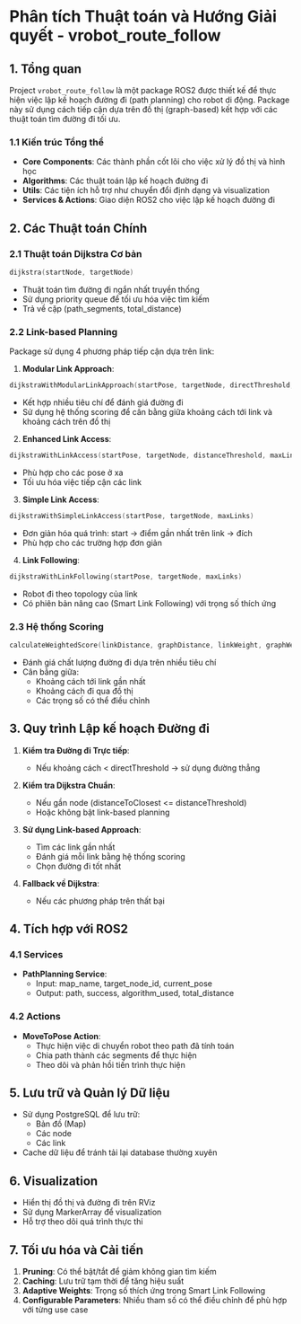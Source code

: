 # Phân tích Thuật toán và Hướng Giải quyết - vrobot_route_follow

## 1. Tổng quan

Project `vrobot_route_follow` là một package ROS2 được thiết kế để thực hiện việc lập kế hoạch đường đi (path planning) cho robot di động. Package này sử dụng cách tiếp cận dựa trên đồ thị (graph-based) kết hợp với các thuật toán tìm đường đi tối ưu.

### 1.1 Kiến trúc Tổng thể

- **Core Components**: Các thành phần cốt lõi cho việc xử lý đồ thị và hình học
- **Algorithms**: Các thuật toán lập kế hoạch đường đi
- **Utils**: Các tiện ích hỗ trợ như chuyển đổi định dạng và visualization
- **Services & Actions**: Giao diện ROS2 cho việc lập kế hoạch đường đi

## 2. Các Thuật toán Chính

### 2.1 Thuật toán Dijkstra Cơ bản

```cpp
dijkstra(startNode, targetNode)
```

- Thuật toán tìm đường đi ngắn nhất truyền thống
- Sử dụng priority queue để tối ưu hóa việc tìm kiếm
- Trả về cặp (path_segments, total_distance)

### 2.2 Link-based Planning

Package sử dụng 4 phương pháp tiếp cận dựa trên link:

1. **Modular Link Approach**:
```cpp
dijkstraWithModularLinkApproach(startPose, targetNode, directThreshold, maxLinks, linkDistanceWeight, maxLinkDistance, graphDistanceWeight)
```
- Kết hợp nhiều tiêu chí để đánh giá đường đi
- Sử dụng hệ thống scoring để cân bằng giữa khoảng cách tới link và khoảng cách trên đồ thị

2. **Enhanced Link Access**:
```cpp
dijkstraWithLinkAccess(startPose, targetNode, distanceThreshold, maxLinks, linkDistanceWeight)
```
- Phù hợp cho các pose ở xa
- Tối ưu hóa việc tiếp cận các link

3. **Simple Link Access**:
```cpp
dijkstraWithSimpleLinkAccess(startPose, targetNode, maxLinks)
```
- Đơn giản hóa quá trình: start → điểm gần nhất trên link → đích
- Phù hợp cho các trường hợp đơn giản

4. **Link Following**:
```cpp
dijkstraWithLinkFollowing(startPose, targetNode, maxLinks)
```
- Robot đi theo topology của link
- Có phiên bản nâng cao (Smart Link Following) với trọng số thích ứng

### 2.3 Hệ thống Scoring

```cpp
calculateWeightedScore(linkDistance, graphDistance, linkWeight, graphWeight)
```

- Đánh giá chất lượng đường đi dựa trên nhiều tiêu chí
- Cân bằng giữa:
  - Khoảng cách tới link gần nhất
  - Khoảng cách đi qua đồ thị
  - Các trọng số có thể điều chỉnh

## 3. Quy trình Lập kế hoạch Đường đi

1. **Kiểm tra Đường đi Trực tiếp**:
   - Nếu khoảng cách < directThreshold → sử dụng đường thẳng
   
2. **Kiểm tra Dijkstra Chuẩn**:
   - Nếu gần node (distanceToClosest <= distanceThreshold)
   - Hoặc không bật link-based planning
   
3. **Sử dụng Link-based Approach**:
   - Tìm các link gần nhất
   - Đánh giá mỗi link bằng hệ thống scoring
   - Chọn đường đi tốt nhất
   
4. **Fallback về Dijkstra**:
   - Nếu các phương pháp trên thất bại

## 4. Tích hợp với ROS2

### 4.1 Services

- **PathPlanning Service**: 
  - Input: map_name, target_node_id, current_pose
  - Output: path, success, algorithm_used, total_distance

### 4.2 Actions

- **MoveToPose Action**:
  - Thực hiện việc di chuyển robot theo path đã tính toán
  - Chia path thành các segments để thực hiện
  - Theo dõi và phản hồi tiến trình thực hiện

## 5. Lưu trữ và Quản lý Dữ liệu

- Sử dụng PostgreSQL để lưu trữ:
  - Bản đồ (Map)
  - Các node
  - Các link
- Cache dữ liệu để tránh tải lại database thường xuyên

## 6. Visualization

- Hiển thị đồ thị và đường đi trên RViz
- Sử dụng MarkerArray để visualization
- Hỗ trợ theo dõi quá trình thực thi

## 7. Tối ưu hóa và Cải tiến

1. **Pruning**: Có thể bật/tắt để giảm không gian tìm kiếm
2. **Caching**: Lưu trữ tạm thời để tăng hiệu suất
3. **Adaptive Weights**: Trọng số thích ứng trong Smart Link Following
4. **Configurable Parameters**: Nhiều tham số có thể điều chỉnh để phù hợp với từng use case 